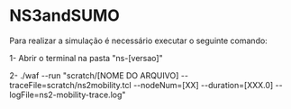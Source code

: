 # NS3andSUMO

Para realizar a simulação é necessário executar o seguinte comando:

1- Abrir o terminal na pasta "ns-[versao]"

2- ./waf --run "scratch/[NOME DO ARQUIVO] --traceFile=scratch/ns2mobility.tcl --nodeNum=[XX] --duration=[XXX.0] --logFile=ns2-mobility-trace.log"
